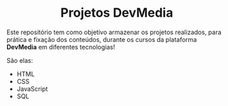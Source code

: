 <h1 align="center">Projetos DevMedia</h1>

Este repositório tem como objetivo armazenar os projetos realizados, para prática e fixação dos conteúdos, durante os cursos da plataforma **DevMedia** em diferentes tecnologias!

São elas:
 
  - HTML
  - CSS
  - JavaScript
  - SQL

